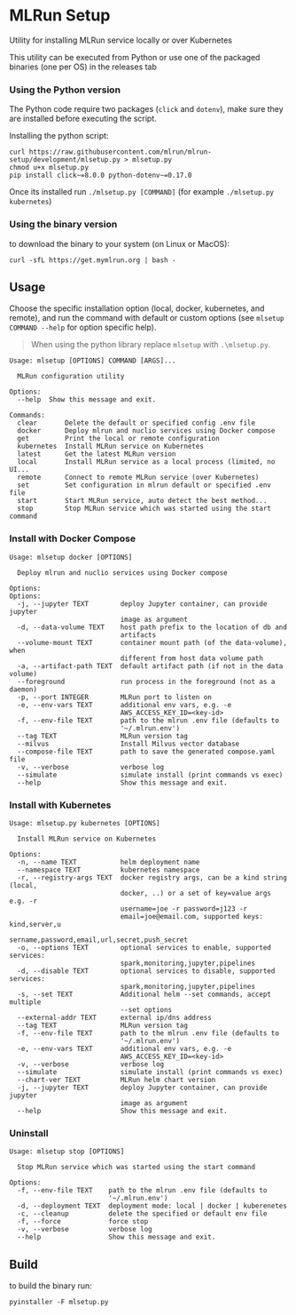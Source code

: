 # MLRun Setup

Utility for installing MLRun service locally or over Kubernetes

This utility can be executed from Python or use one of the packaged binaries (one per OS) in the releases tab

### Using the Python version 

The Python code require two packages (`click` and `dotenv`), make sure they are installed before executing the script.

Installing the python script:

```
curl https://raw.githubusercontent.com/mlrun/mlrun-setup/development/mlsetup.py > mlsetup.py
chmod u+x mlsetup.py
pip install click~=8.0.0 python-dotenv~=0.17.0
```

Once its installed run `./mlsetup.py [COMMAND]` (for example `./mlsetup.py kubernetes`)

### Using the binary version

to download the binary to your system (on Linux or MacOS):

    curl -sfL https://get.mymlrun.org | bash -

## Usage

Choose the specific installation option (local, docker, kubernetes, and remote), 
and run the command with default or custom options (see `mlsetup COMMAND --help` for option specific help).

> When using the python library replace `mlsetup` with `.\mlsetup.py`.

```
Usage: mlsetup [OPTIONS] COMMAND [ARGS]...

  MLRun configuration utility

Options:
  --help  Show this message and exit.

Commands:
  clear       Delete the default or specified config .env file
  docker      Deploy mlrun and nuclio services using Docker compose
  get         Print the local or remote configuration
  kubernetes  Install MLRun service on Kubernetes
  latest      Get the latest MLRun version
  local       Install MLRun service as a local process (limited, no UI...
  remote      Connect to remote MLRun service (over Kubernetes)
  set         Set configuration in mlrun default or specified .env file
  start       Start MLRun service, auto detect the best method...
  stop        Stop MLRun service which was started using the start command
```

### Install with Docker Compose

```
Usage: mlsetup docker [OPTIONS]

  Deploy mlrun and nuclio services using Docker compose

Options:
Options:
  -j, --jupyter TEXT        deploy Jupyter container, can provide jupyter
                            image as argument
  -d, --data-volume TEXT    host path prefix to the location of db and
                            artifacts
  --volume-mount TEXT       container mount path (of the data-volume), when
                            different from host data volume path
  -a, --artifact-path TEXT  default artifact path (if not in the data volume)
  --foreground              run process in the foreground (not as a daemon)
  -p, --port INTEGER        MLRun port to listen on
  -e, --env-vars TEXT       additional env vars, e.g. -e
                            AWS_ACCESS_KEY_ID=<key-id>
  -f, --env-file TEXT       path to the mlrun .env file (defaults to
                            '~/.mlrun.env')
  --tag TEXT                MLRun version tag
  --milvus                  Install Milvus vector database
  --compose-file TEXT       path to save the generated compose.yaml file
  -v, --verbose             verbose log
  --simulate                simulate install (print commands vs exec)
  --help                    Show this message and exit.
```

### Install with Kubernetes

```
Usage: mlsetup.py kubernetes [OPTIONS]

  Install MLRun service on Kubernetes

Options:
  -n, --name TEXT           helm deployment name
  --namespace TEXT          kubernetes namespace
  -r, --registry-args TEXT  docker registry args, can be a kind string (local,
                            docker, ..) or a set of key=value args e.g. -r
                            username=joe -r password=j123 -r
                            email=joe@email.com, supported keys: kind,server,u
                            sername,password,email,url,secret,push_secret
  -o, --options TEXT        optional services to enable, supported services:
                            spark,monitoring,jupyter,pipelines
  -d, --disable TEXT        optional services to disable, supported services:
                            spark,monitoring,jupyter,pipelines
  -s, --set TEXT            Additional helm --set commands, accept multiple
                            --set options
  --external-addr TEXT      external ip/dns address
  --tag TEXT                MLRun version tag
  -f, --env-file TEXT       path to the mlrun .env file (defaults to
                            '~/.mlrun.env')
  -e, --env-vars TEXT       additional env vars, e.g. -e
                            AWS_ACCESS_KEY_ID=<key-id>
  -v, --verbose             verbose log
  --simulate                simulate install (print commands vs exec)
  --chart-ver TEXT          MLRun helm chart version
  -j, --jupyter TEXT        deploy Jupyter container, can provide jupyter
                            image as argument
  --help                    Show this message and exit.
```

### Uninstall

```
Usage: mlsetup stop [OPTIONS]

  Stop MLRun service which was started using the start command

Options:
  -f, --env-file TEXT    path to the mlrun .env file (defaults to
                         '~/.mlrun.env')
  -d, --deployment TEXT  deployment mode: local | docker | kuberenetes
  -c, --cleanup          delete the specified or default env file
  -f, --force            force stop
  -v, --verbose          verbose log
  --help                 Show this message and exit.
```

## Build

 
to build the binary run: 
 
    pyinstaller -F mlsetup.py
